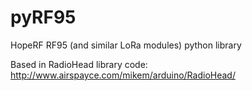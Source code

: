 # pyRF95

HopeRF RF95 (and similar LoRa modules) python library

Based in RadioHead library code: http://www.airspayce.com/mikem/arduino/RadioHead/

